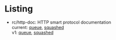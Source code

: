 # Listing

 - rc/http-doc: HTTP smart protocol documentation  
   current: [queue](https://github.com/rctay/git/tree/rc/http-doc/q), [squashed](https://github.com/rctay/git/blob/rc/http-doc/p/Documentation/technical/http-protocol.txt)  
   v1: [queue](https://github.com/rctay/git/tree/rc/http-doc/v1/q), [squashed](https://github.com/rctay/git/blob/rc/http-doc/v1/p/Documentation/technical/http-protocol.txt)
